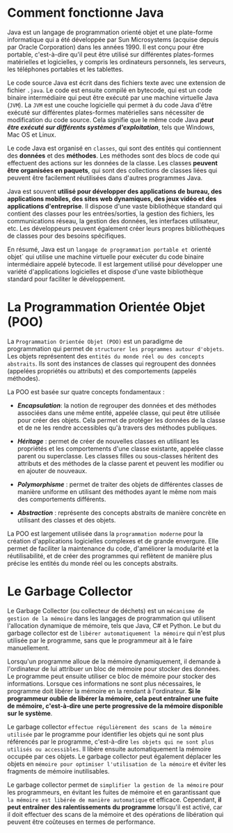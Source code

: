 # Comment fonctionne Java

Java est un langage de programmation orienté objet et une plate-forme informatique qui a été développée par Sun Microsystems (acquise depuis par Oracle Corporation) dans les années 1990. Il est conçu pour être portable, c'est-à-dire qu'il peut être utilisé sur différentes plates-formes matérielles et logicielles, y compris les ordinateurs personnels, les serveurs, les téléphones portables et les tablettes.


Le code source Java est écrit dans des fichiers texte avec une extension de fichier `.java`. Le code est ensuite compilé en bytecode, qui est un code binaire intermédiaire qui peut être exécuté par une machine virtuelle Java (`JVM`). La `JVM` est une couche logicielle qui permet à du code Java d'être exécuté sur différentes plates-formes matérielles sans nécessiter de modification du code source. Cela signifie que le même code Java ***peut être exécuté sur différents systèmes d'exploitation***, tels que Windows, Mac OS et Linux.


Le code Java est organisé en `classes`, qui sont des entités qui contiennent des **données** et des **méthodes**. Les méthodes sont des blocs de code qui effectuent des actions sur les données de la classe. Les classes **peuvent être organisées en paquets**, qui sont des collections de classes liées qui peuvent être facilement réutilisées dans d'autres programmes Java.


Java est souvent **utilisé pour développer des applications de bureau, des applications mobiles, des sites web dynamiques, des jeux vidéo et des applications d'entreprise**. Il dispose d'une vaste bibliothèque standard qui contient des classes pour les entrées/sorties, la gestion des fichiers, les communications réseau, la gestion des données, les interfaces utilisateur, etc. Les développeurs peuvent également créer leurs propres bibliothèques de classes pour des besoins spécifiques.


En résumé, Java est un `langage de programmation portable et `orienté objet` qui utilise une machine virtuelle pour exécuter du code binaire intermédiaire appelé bytecode. Il est largement utilisé pour développer une variété d'applications logicielles et dispose d'une vaste bibliothèque standard pour faciliter le développement.


# La Programmation Orientée Objet (POO)
La `Programmation Orientée Objet (POO)` est un paradigme de programmation qui permet de `structurer les programmes autour d'objets`. Les objets représentent des `entités du monde réel ou des concepts abstraits`. Ils sont des instances de classes qui regroupent des données (appelées propriétés ou attributs) et des comportements (appelés méthodes).

La POO est basée sur quatre concepts fondamentaux :

- ***Encapsulation***: la notion de regrouper des données et des méthodes associées dans une même entité, appelée classe, qui peut être utilisée pour créer des objets. Cela permet de protéger les données de la classe et de ne les rendre accessibles qu'à travers des méthodes publiques.


- ***Héritage*** : permet de créer de nouvelles classes en utilisant les propriétés et les comportements d'une classe existante, appelée classe parent ou superclasse. Les classes filles ou sous-classes héritent des attributs et des méthodes de la classe parent et peuvent les modifier ou en ajouter de nouveaux.


- ***Polymorphisme*** : permet de traiter des objets de différentes classes de manière uniforme en utilisant des méthodes ayant le même nom mais des comportements différents.


- ***Abstraction*** : représente des concepts abstraits de manière concrète en utilisant des classes et des objets.


La POO est largement utilisée dans la `programmation moderne` pour la création d'applications logicielles complexes et de grande envergure. Elle permet de faciliter la maintenance du code, d'améliorer la modularité et la réutilisabilité, et de créer des programmes qui reflètent de manière plus précise les entités du monde réel ou les concepts abstraits.

# Le Garbage Collector

Le Garbage Collector (ou collecteur de déchets) est un `mécanisme de gestion de la mémoire` dans les langages de programmation qui utilisent l'allocation dynamique de mémoire, tels que Java, C# et Python. Le but du garbage collector est de `libérer automatiquement la mémoire` qui n'est plus utilisée par le programme, sans que le programmeur ait à le faire manuellement.

Lorsqu'un programme alloue de la mémoire dynamiquement, il demande à l'ordinateur de lui attribuer un bloc de mémoire pour stocker des données. Le programme peut ensuite utiliser ce bloc de mémoire pour stocker des informations. Lorsque ces informations ne sont plus nécessaires, le programme doit libérer la mémoire en la rendant à l'ordinateur. **Si le programmeur oublie de libérer la mémoire, cela peut entraîner une fuite de mémoire, c'est-à-dire une perte progressive de la mémoire disponible sur le système**.

Le garbage collector `effectue régulièrement des scans de la mémoire utilisée` par le programme pour identifier les objets qui ne sont plus référencés par le programme, c'est-à-dire `les objets qui ne sont plus utilisés ou accessibles`. Il libère ensuite automatiquement la mémoire occupée par ces objets. Le garbage collector peut également déplacer les objets en `mémoire pour optimiser l'utilisation de la mémoire` et éviter les fragments de mémoire inutilisables.

Le garbage collector permet de `simplifier la gestion de la mémoire` pour les programmeurs, en évitant les fuites de mémoire et en garantissant que `la mémoire est libérée de manière automatique` et efficace. Cependant, **il peut entraîner des ralentissements du programme** lorsqu'il est activé, car il doit effectuer des scans de la mémoire et des opérations de libération qui peuvent être coûteuses en termes de performance.
